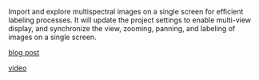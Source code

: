 Import and explore multispectral images on a single screen for efficient labeling processes. 
It will update the project settings to enable multi-view display, and synchronize the view, zooming, panning, and labeling of images on a single screen.

[blog post](https://supervisely.com/blog/labeling-multispectral-images/)

[video](https://www.youtube.com/watch?v=eq7wRCO55og)
